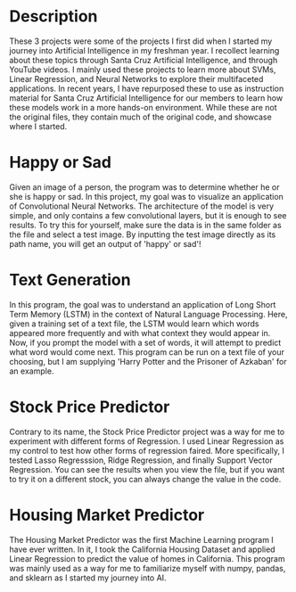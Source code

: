 
# Description
These 3 projects were some of the projects I first did when I started my journey into Artificial Intelligence in my freshman year. I recollect 
learning about these topics through Santa Cruz Artificial Intelligence, and through YouTube videos. I mainly used these projects to learn more about
SVMs, Linear Regression, and Neural Networks to explore their multifaceted applications. In recent years, I have repurposed these to use as instruction 
material for Santa Cruz Artificial Intelligence for our members to learn how these models work in a more hands-on environment. While these are not the 
original files, they contain much of the original code, and showcase where I started. 


# Happy or Sad 
Given an image of a person, the program was to determine whether he or she is happy or sad. In this project, 
my goal was to visualize an application of Convolutional Neural Networks. The architecture of the model is very simple, and only contains a few 
convolutional layers, but it is enough to see results. To try this for yourself, make sure the data is in the same folder as the file and select
a test image. By inputting the test image directly as its path name, you will get an output of 'happy' or sad'! 


# Text Generation 
In this program, the goal was to understand an application of Long Short Term Memory (LSTM) in the context of Natural Language Processing. Here, given
a training set of a text file, the LSTM would learn which words appeared more frequently and with what context they would appear in. Now, if you prompt 
the model with a set of words, it will attempt to predict what word would come next. This program can be run on a text file of your choosing, but I am 
supplying 'Harry Potter and the Prisoner of Azkaban' for an example. 


# Stock Price Predictor 

Contrary to its name, the Stock Price Predictor project was a way for me to experiment with different forms of Regression. I used Linear Regression as 
my control to test how other forms of regression faired. More specifically, I tested Lasso Regresssion, Ridge Regression, and finally Support Vector 
Regression. You can see the results when you view the file, but if you want to try it on a different stock, you can always change the value in the code.


# Housing Market Predictor 

The Housing Market Predictor was the first Machine Learning program I have ever written. In it, I took the California Housing Dataset and applied 
Linear Regression to predict the value of homes in California. This program was mainly used as a way for me to familiarize myself with numpy, pandas,
and sklearn as I started my journey into AI. 










